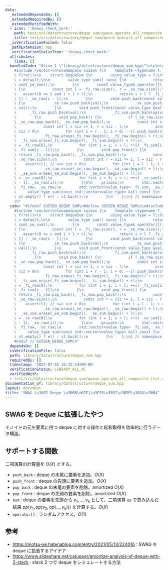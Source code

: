 ```yaml
---
data:
  _extendedDependsOn: []
  _extendedRequiredBy: []
  _extendedVerifiedWith:
  - icon: ':heavy_check_mark:'
    path: test/src/datastructure/deque_sum/queue_operate_all_composite.test.cpp
    title: test/src/datastructure/deque_sum/queue_operate_all_composite.test.cpp
  _isVerificationFailed: false
  _pathExtension: hpp
  _verificationStatusIcon: ':heavy_check_mark:'
  attributes:
    links: []
  bundledCode: "#line 1 \"library/datastructure/deque_sum.hpp\"\n\n\n\n#include <cassert>\n\
    #include <vector>\n\nnamespace suisen {\n    template <typename T, T(*op)(T, T),\
    \ T(*e)()>\n    struct DequeSum {\n        using value_type = T;\n\n        DequeSum()\
    \ = default;\n\n        value_type sum() const {\n            return op(sum(_fi_sum),\
    \ sum(_se_sum));\n        }\n        const value_type& operator[](int i) const\
    \ {\n            const int l = _fi_raw.size(), r = _se_raw.size();\n         \
    \   assert(0 <= i and i < l + r);\n            return i < l ? _fi_raw[l - i -\
    \ 1] : _se_raw[i - l];\n        }\n        void push_back(const value_type &val)\
    \ {\n            _se_raw.push_back(val);\n            _se_sum.push_back(op(sum(_se_sum),\
    \ val));\n        }\n        void push_front(const value_type &val) {\n      \
    \      _fi_raw.push_back(val);\n            _fi_sum.push_back(op(val, sum(_fi_sum)));\n\
    \        }\n        void pop_back() {\n            if (_se_raw.size()) return\
    \ _se_raw.pop_back(), _se_sum.pop_back();\n            const int siz = _fi_raw.size();\n\
    \            const int l = siz >> 1, r = siz - l;\n            assert(r); // <=>\
    \ siz > 0\n            for (int i = r - 1; i > 0; --i) push_back(std::move(_fi_raw[i]));\n\
    \            _fi_raw.erase(_fi_raw.begin(), _fi_raw.begin() + r);\n          \
    \  _fi_sum.erase(_fi_sum.begin(), _fi_sum.begin() + r);\n            if (l) _fi_sum[0]\
    \ = _fi_raw[0];\n            for (int i = 1; i < l; ++i) _fi_sum[i] = op(_fi_raw[i],\
    \ _fi_sum[i - 1]);\n        }\n        void pop_front() {\n            if (_fi_raw.size())\
    \ return _fi_raw.pop_back(), _fi_sum.pop_back();\n            const int siz =\
    \ _se_raw.size();\n            const int r = siz >> 1, l = siz - r;\n        \
    \    assert(l); // <=> siz > 0\n            for (int i = l - 1; i > 0; --i) push_front(std::move(_se_raw[i]));\n\
    \            _se_raw.erase(_se_raw.begin(), _se_raw.begin() + l);\n          \
    \  _se_sum.erase(_se_sum.begin(), _se_sum.begin() + l);\n            if (r) _se_sum[0]\
    \ = _se_raw[0];\n            for (int i = 1; i < r; ++i) _se_sum[i] = op(_se_sum[i\
    \ - 1], _se_raw[i]);\n        }\n\n    private:\n        std::vector<value_type>\
    \ _fi_raw, _se_raw;\n        std::vector<value_type> _fi_sum, _se_sum;\n\n   \
    \     value_type sum(const std::vector<value_type> &st) const {\n            return\
    \ st.empty() ? e() : st.back();\n        }\n    };\n} // namespace suisen\n\n\n\
    \n"
  code: "#ifndef SUISEN_DEQUE_SUM\n#define SUISEN_DEQUE_SUM\n\n#include <cassert>\n\
    #include <vector>\n\nnamespace suisen {\n    template <typename T, T(*op)(T, T),\
    \ T(*e)()>\n    struct DequeSum {\n        using value_type = T;\n\n        DequeSum()\
    \ = default;\n\n        value_type sum() const {\n            return op(sum(_fi_sum),\
    \ sum(_se_sum));\n        }\n        const value_type& operator[](int i) const\
    \ {\n            const int l = _fi_raw.size(), r = _se_raw.size();\n         \
    \   assert(0 <= i and i < l + r);\n            return i < l ? _fi_raw[l - i -\
    \ 1] : _se_raw[i - l];\n        }\n        void push_back(const value_type &val)\
    \ {\n            _se_raw.push_back(val);\n            _se_sum.push_back(op(sum(_se_sum),\
    \ val));\n        }\n        void push_front(const value_type &val) {\n      \
    \      _fi_raw.push_back(val);\n            _fi_sum.push_back(op(val, sum(_fi_sum)));\n\
    \        }\n        void pop_back() {\n            if (_se_raw.size()) return\
    \ _se_raw.pop_back(), _se_sum.pop_back();\n            const int siz = _fi_raw.size();\n\
    \            const int l = siz >> 1, r = siz - l;\n            assert(r); // <=>\
    \ siz > 0\n            for (int i = r - 1; i > 0; --i) push_back(std::move(_fi_raw[i]));\n\
    \            _fi_raw.erase(_fi_raw.begin(), _fi_raw.begin() + r);\n          \
    \  _fi_sum.erase(_fi_sum.begin(), _fi_sum.begin() + r);\n            if (l) _fi_sum[0]\
    \ = _fi_raw[0];\n            for (int i = 1; i < l; ++i) _fi_sum[i] = op(_fi_raw[i],\
    \ _fi_sum[i - 1]);\n        }\n        void pop_front() {\n            if (_fi_raw.size())\
    \ return _fi_raw.pop_back(), _fi_sum.pop_back();\n            const int siz =\
    \ _se_raw.size();\n            const int r = siz >> 1, l = siz - r;\n        \
    \    assert(l); // <=> siz > 0\n            for (int i = l - 1; i > 0; --i) push_front(std::move(_se_raw[i]));\n\
    \            _se_raw.erase(_se_raw.begin(), _se_raw.begin() + l);\n          \
    \  _se_sum.erase(_se_sum.begin(), _se_sum.begin() + l);\n            if (r) _se_sum[0]\
    \ = _se_raw[0];\n            for (int i = 1; i < r; ++i) _se_sum[i] = op(_se_sum[i\
    \ - 1], _se_raw[i]);\n        }\n\n    private:\n        std::vector<value_type>\
    \ _fi_raw, _se_raw;\n        std::vector<value_type> _fi_sum, _se_sum;\n\n   \
    \     value_type sum(const std::vector<value_type> &st) const {\n            return\
    \ st.empty() ? e() : st.back();\n        }\n    };\n} // namespace suisen\n\n\n\
    #endif // SUISEN_DEQUE_SUM\n"
  dependsOn: []
  isVerificationFile: false
  path: library/datastructure/deque_sum.hpp
  requiredBy: []
  timestamp: '2022-07-05 16:12:24+09:00'
  verificationStatus: LIBRARY_ALL_AC
  verifiedWith:
  - test/src/datastructure/deque_sum/queue_operate_all_composite.test.cpp
documentation_of: library/datastructure/deque_sum.hpp
layout: document
title: "SWAG \u3092 Deque \u306B\u62E1\u5F35\u3057\u305F\u3084\u3064"
---
```

## SWAG を Deque に拡張したやつ

モノイドの元を要素に持つ deque に対する操作と総和取得を効率的に行うデータ構造。

## サポートする関数

二項演算の計算量を $O(X)$ とする。

- `push_back` : deque の末尾に要素を追加。$O(X)$
- `push_front` : deque の先頭に要素を追加。$O(X)$
- `pop_back` : deque の末尾の要素を削除。amortized $O(X)$
- `pop_front` : deque の先頭の要素を削除。amortized $O(X)$
- `sum` : deque の要素を先頭から $v_1,\ldots,v_k$ として、二項演算 `op` で畳み込んだ結果 $op(v_1,op(v_2, op(\ldots, v_k)))$ を計算する。$O(X)$
- `operator[]` : ランダムアクセス。$O(1)$

## 参考

- https://motsu-xe.hatenablog.com/entry/2021/05/13/224016 : SWAG を deque に拡張するアイデア
- https://www.slideshare.net/catupper/amortize-analysis-of-deque-with-2-stack : stack 2 つで deque をシミュレートする方法
